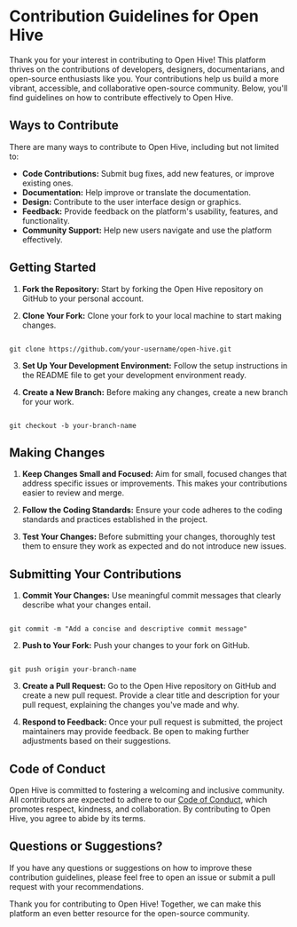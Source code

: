 # Contribution Guidelines for Open Hive

Thank you for your interest in contributing to Open Hive! This platform thrives on the contributions of developers, designers, documentarians, and open-source enthusiasts like you. Your contributions help us build a more vibrant, accessible, and collaborative open-source community. Below, you'll find guidelines on how to contribute effectively to Open Hive.

## Ways to Contribute

There are many ways to contribute to Open Hive, including but not limited to:

- **Code Contributions:** Submit bug fixes, add new features, or improve existing ones.
- **Documentation:** Help improve or translate the documentation.
- **Design:** Contribute to the user interface design or graphics.
- **Feedback:** Provide feedback on the platform's usability, features, and functionality.
- **Community Support:** Help new users navigate and use the platform effectively.

## Getting Started

1. **Fork the Repository:** Start by forking the Open Hive repository on GitHub to your personal account.

2. **Clone Your Fork:** Clone your fork to your local machine to start making changes.

```

git clone https://github.com/your-username/open-hive.git

```

3. **Set Up Your Development Environment:** Follow the setup instructions in the README file to get your development environment ready.

4. **Create a New Branch:** Before making any changes, create a new branch for your work.

```

git checkout -b your-branch-name

```

## Making Changes

1. **Keep Changes Small and Focused:** Aim for small, focused changes that address specific issues or improvements. This makes your contributions easier to review and merge.

2. **Follow the Coding Standards:** Ensure your code adheres to the coding standards and practices established in the project.

3. **Test Your Changes:** Before submitting your changes, thoroughly test them to ensure they work as expected and do not introduce new issues.

## Submitting Your Contributions

1. **Commit Your Changes:** Use meaningful commit messages that clearly describe what your changes entail.

```

git commit -m "Add a concise and descriptive commit message"

```

2. **Push to Your Fork:** Push your changes to your fork on GitHub.

```

git push origin your-branch-name

```

3. **Create a Pull Request:** Go to the Open Hive repository on GitHub and create a new pull request. Provide a clear title and description for your pull request, explaining the changes you've made and why.

4. **Respond to Feedback:** Once your pull request is submitted, the project maintainers may provide feedback. Be open to making further adjustments based on their suggestions.

## Code of Conduct

Open Hive is committed to fostering a welcoming and inclusive community. All contributors are expected to adhere to our [Code of Conduct](CODE_OF_CONDUCT.md), which promotes respect, kindness, and collaboration. By contributing to Open Hive, you agree to abide by its terms.

## Questions or Suggestions?

If you have any questions or suggestions on how to improve these contribution guidelines, please feel free to open an issue or submit a pull request with your recommendations.

Thank you for contributing to Open Hive! Together, we can make this platform an even better resource for the open-source community.
